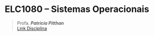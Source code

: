 # ELC1080 – Sistemas Operacionais

>Profa. ***Patrícia Pitthan***<br>
>[Link Disciplina](http://www-usr.inf.ufsm.br/~pitthan/so/so-2017-1)

